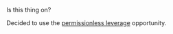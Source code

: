 Is this thing on?

Decided to use the [permissionless leverage](https://visualizevalue.com/blogs/feed/the-age-of-infinite-leverage) opportunity.
